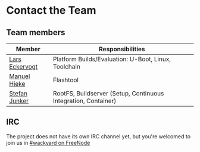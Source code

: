 # Contact the Team

## Team members
Member | Responsibilities
--- | --- 
[Lars Eckervogt](mailto:code@eckervogt.eu) | Platform Builds/Evaluation: U-Boot, Linux, Toolchain
[Manuel Hieke](mailto:mahieke90@googlemail.com) | Flashtool
[Stefan Junker](mailto:code@stefanjunker.de) | RootFS, Buildserver (Setup, Continuous Integration, Container)

## IRC
The project does not have its own IRC channel yet, but you're welcomed to join
us in [\#wackyard on FreeNode](irc://irc.freenode.org/wackyard)
